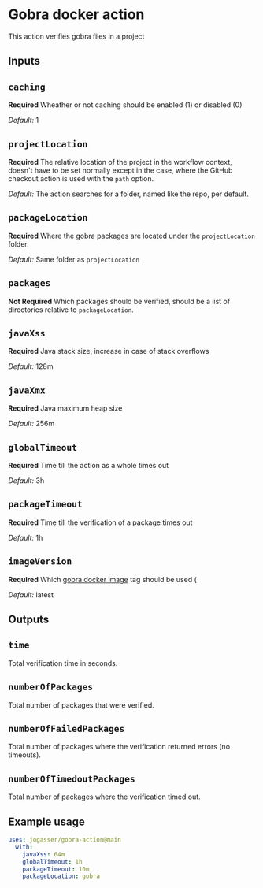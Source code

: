 # Gobra docker action

This action verifies gobra files in a project

## Inputs

## `caching`

**Required** Wheather or not caching should be enabled (1) or disabled (0)

*Default:*  1

## `projectLocation`

**Required** The relative location of the project in the workflow context, doesn't have to be set normally except in the case, where the GitHub checkout action is used with the `path` option.

*Default:* The action searches for a folder, named like the repo, per default.

## `packageLocation`

**Required** Where the gobra packages are located under the `projectLocation` folder.

*Default:* Same folder as `projectLocation`

## `packages`

**Not Required** Which packages should be verified, should be a list of directories relative to `packageLocation`.

## `javaXss`

**Required** Java stack size, increase in case of stack overflows

*Default:* 128m

## `javaXmx`

**Required** Java maximum heap size

*Default:* 256m


## `globalTimeout`

**Required** Time till the action as a whole times out

*Default:* 3h

## `packageTimeout`

**Required** Time till the verification of a package times out

*Default:* 1h

## `imageVersion`

**Required** Which [gobra docker image](https://github.com/jogasser/gobra/pkgs/container/gobra) tag should be used (

*Default:* latest

## Outputs

## `time`
Total verification time in seconds.

## `numberOfPackages`
Total number of packages that were verified.

## `numberOfFailedPackages`
Total number of packages where the verification returned errors (no timeouts).

## `numberOfTimedoutPackages`
Total number of packages where the verification timed out.

## Example usage

```yaml
uses: jogasser/gobra-action@main
  with:
    javaXss: 64m
    globalTimeout: 1h
    packageTimeout: 10m
    packageLocation: gobra
```